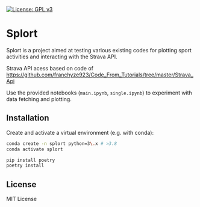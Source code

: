 
[![License: GPL v3](https://img.shields.io/badge/License-GPLv3-blue.svg)](https://www.gnu.org/licenses/gpl-3.0)

# Splort

Splort is a project aimed at testing various existing codes for plotting sport activities and interacting with the Strava API.

Strava API acess based on code of https://github.com/franchyze923/Code_From_Tutorials/tree/master/Strava_Api

Use the provided notebooks (`main.ipynb`, `single.ipynb`) to experiment with data fetching and plotting.

## Installation
Create and activate a virtual environment (e\.g\. with conda\):

```bash
conda create -n splort python=3\.x # >3.8
conda activate splort

pip install poetry
poetry install
```

## License

MIT License
